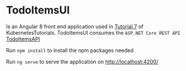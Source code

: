 # TodoItemsUI

Is an Angular 8 front end application used in [Tutorial 7](https://github.com/bartvanhoey/KubernetesTutorials/blob/master/Tutorials/Tutorial7/Tutorial7.md) of KubernetesTutorials. TodoItemsUI consumes the `ASP.NET Core REST API` [TodoItemsAPI](https://github.com/bartvanhoey/TodoItemsAPI)

Run `npm install` to install the npm packages needed

Run `ng serve` to serve the application on [http://localhost:4200/](http://localhost:4200/)
